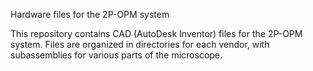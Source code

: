 Hardware files for the 2P-OPM system

This repository contains CAD (AutoDesk Inventor) files for the 2P-OPM system. Files are organized in directories for each vendor, with subassemblies for various parts of the microscope.
